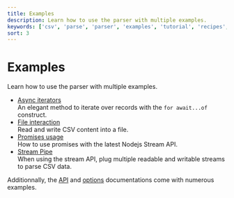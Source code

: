 ```yaml
---
title: Examples
description: Learn how to use the parser with multiple examples.
keywords: ['csv', 'parse', 'parser', 'examples', 'tutorial', 'recipes', 'async', 'promise', 'stream', 'file', 'fs']
sort: 3
---
```


# Examples

Learn how to use the parser with multiple examples.

* [Async iterators](/parse/examples/async_iterator/)   
  An elegant method to iterate over records with the `for await...of` construct.
* [File interaction](/parse/examples/file_interaction/)   
  Read and write CSV content into a file.
* [Promises usage](/parse/examples/promises/)   
  How to use promises with the latest Nodejs Stream API.
* [Stream Pipe](/parse/examples/stream_pipe/)   
  When using the stream API, plug multiple readable and writable streams to parse CSV data.
  
Additionnally, the [API](/parse/api/) and [options](/parse/options/) documentations come with numerous examples.
